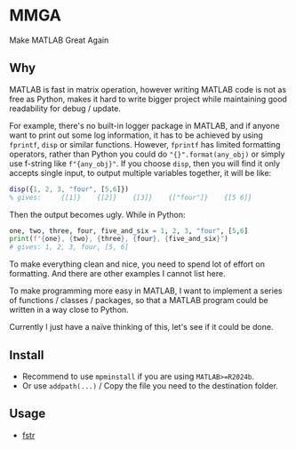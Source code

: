 # MMGA
Make MATLAB Great Again

## Why

MATLAB is fast in matrix operation, however writing MATLAB code is not as free as Python, makes it hard to write bigger project while maintaining good readability for debug / update.

For example, there's no built-in logger package in MATLAB, and if anyone want to print out some log information, it has to be achieved by using `fprintf`, `disp` or similar functions. However, `fprintf` has limited formatting operators, rather than Python you could do `"{}".format(any_obj)` or simply use f-string like `f"{any_obj}"`. If you choose `disp`, then you will find it only accepts single input, to output multiple variables together, it will be like: 

```matlab
disp({1, 2, 3, "four", [5,6]})
% gives:     {[1]}    {[2]}    {[3]}    {["four"]}    {[5 6]}
```

Then the output becomes ugly. While in Python:

```python
one, two, three, four, five_and_six = 1, 2, 3, "four", [5,6]
print(f"{one}, {two}, {three}, {four}, {five_and_six}")
# gives: 1, 2, 3, four, [5, 6]
```

To make everything clean and nice, you need to spend lot of effort on formatting. And there are other examples I cannot list here.

To make programming more easy in MATLAB, I want to implement a series of functions / classes / packages, so that a MATLAB program could be written in a way close to Python.

Currently I just have a naïve thinking of this, let's see if it could be done.

## Install

* Recommend to use `mpminstall` if you are using `MATLAB>=R2024b`.
* Or use `addpath(...)` / Copy the file you need to the destination folder.

## Usage
* [fstr](docs/fstr.md)

